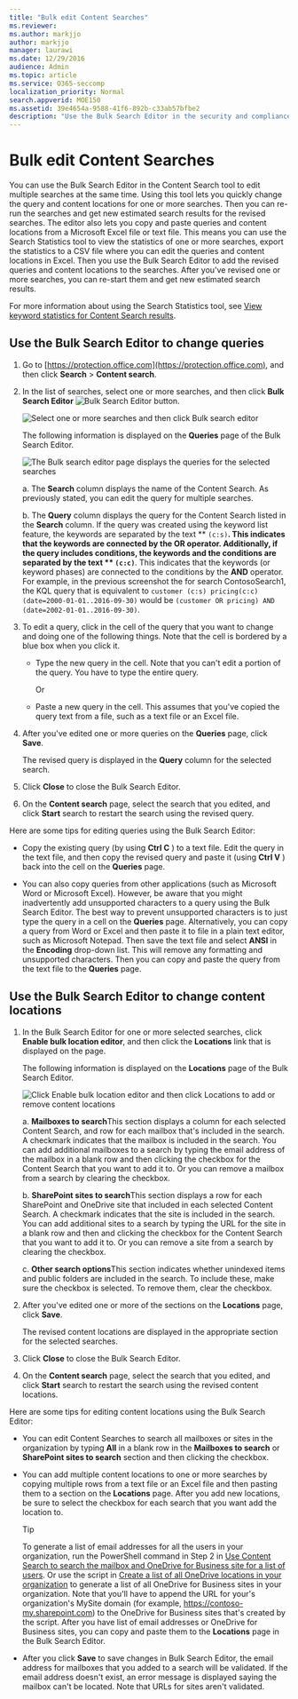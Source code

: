 ```yaml
---
title: "Bulk edit Content Searches"
ms.reviewer: 
ms.author: markjjo
author: markjjo
manager: laurawi
ms.date: 12/29/2016
audience: Admin
ms.topic: article
ms.service: O365-seccomp
localization_priority: Normal
search.appverid: MOE150
ms.assetid: 39e4654a-9588-41f6-892b-c33ab57bfbe2
description: "Use the Bulk Search Editor in the security and compliance center in Office 365 or Microsoft 365 to quickly change the query and content locations for one or more Content Searches."
---
```


# Bulk edit Content Searches

You can use the Bulk Search Editor in the Content Search tool to edit multiple searches at the same time. Using this tool lets you quickly change the query and content locations for one or more searches. Then you can re-run the searches and get new estimated search results for the revised searches. The editor also lets you copy and paste queries and content locations from a Microsoft Excel file or text file. This means you can use the Search Statistics tool to view the statistics of one or more searches, export the statistics to a CSV file where you can edit the queries and content locations in Excel. Then you use the Bulk Search Editor to add the revised queries and content locations to the searches. After you've revised one or more searches, you can re-start them and get new estimated search results.
  
For more information about using the Search Statistics tool, see [View keyword statistics for Content Search results](view-keyword-statistics-for-content-search.md).
  
## Use the Bulk Search Editor to change queries

1. Go to [https://protection.office.com](https://protection.office.com), and then click **Search** \> **Content search**.
    
2. In the list of searches, select one or more searches, and then click **Bulk Search Editor** ![Bulk Search Editor button](media/1ddb3d18-2f00-4a7b-98a6-817ca5ec7014.png).
    
    ![Select one or more searches and then click Bulk search editor](media/600c9716-89a2-4451-b111-fa7cfaad2006.png)
  
    The following information is displayed on the **Queries** page of the Bulk Search Editor. 
    
    ![The Bulk search editor page displays the queries for the selected searches](media/189659af-cc78-4479-b0bc-a93decad2f6c.png)
  
    a. The **Search** column displays the name of the Content Search. As previously stated, you can edit the query for multiple searches. 
    
    b. The **Query** column displays the query for the Content Search listed in the **Search** column. If the query was created using the keyword list feature, the keywords are separated by the text ** `(c:s)`**. This indicates that the keywords are connected by the **OR** operator. Additionally, if the query includes conditions, the keywords and the conditions are separated by the text ** `(c:c)`**. This indicates that the keywords (or keyword phases) are connected to the conditions by the **AND** operator. For example, in the previous screenshot the for search ContosoSearch1, the KQL query that is equivalent to  `customer (c:s) pricing(c:c)(date=2000-01-01..2016-09-30)` would be  `(customer OR pricing) AND (date=2002-01-01..2016-09-30)`.
    
3. To edit a query, click in the cell of the query that you want to change and doing one of the following things. Note that the cell is bordered by a blue box when you click it.
    
   - Type the new query in the cell. Note that you can't edit a portion of the query. You have to type the entire query.
    
      Or
    
    - Paste a new query in the cell. This assumes that you've copied the query text from a file, such as a text file or an Excel file.
    
4. After you've edited one or more queries on the **Queries** page, click **Save**.
    
    The revised query is displayed in the **Query** column for the selected search. 
    
5. Click **Close** to close the Bulk Search Editor. 
    
6. On the **Content search** page, select the search that you edited, and click **Start** search to restart the search using the revised query. 
    
Here are some tips for editing queries using the Bulk Search Editor:
  
- Copy the existing query (by using **Ctrl C** ) to a text file. Edit the query in the text file, and then copy the revised query and paste it (using **Ctrl V** ) back into the cell on the **Queries** page. 
    
- You can also copy queries from other applications (such as Microsoft Word or Microsoft Excel). However, be aware that you might inadvertently add unsupported characters to a query using the Bulk Search Editor. The best way to prevent unsupported characters is to just type the query in a cell on the **Queries** page. Alternatively, you can copy a query from Word or Excel and then paste it to file in a plain text editor, such as Microsoft Notepad. Then save the text file and select **ANSI** in the **Encoding** drop-down list. This will remove any formatting and unsupported characters. Then you can copy and paste the query from the text file to the **Queries** page. 
    
  
## Use the Bulk Search Editor to change content locations

1. In the Bulk Search Editor for one or more selected searches, click **Enable bulk location editor**, and then click the **Locations** link that is displayed on the page. 
    
    The following information is displayed on the **Locations** page of the Bulk Search Editor. 
    
    ![Click Enable bulk location editor and then click Locations to add or remove content locations](media/a5a468ce-bd63-4c53-bc37-ff64cf769e59.png)
  
    a. **Mailboxes to search**This section displays a column for each selected Content Search, and row for each mailbox that's included in the search. A checkmark indicates that the mailbox is included in the search. You can add additional mailboxes to a search by typing the email address of the mailbox in a blank row and then clicking the checkbox for the Content Search that you want to add it to. Or you can remove a mailbox from a search by clearing the checkbox.
    
    b. **SharePoint sites to search**This section displays a row for each SharePoint and OneDrive site that included in each selected Content Search. A checkmark indicates that the site is included in the search. You can add additional sites to a search by typing the URL for the site in a blank row and then and clicking the checkbox for the Content Search that you want to add it to. Or you can remove a site from a search by clearing the checkbox.
    
    c. **Other search options**This section indicates whether unindexed items and public folders are included in the search. To include these, make sure the checkbox is selected. To remove them, clear the checkbox.
    
2. After you've edited one or more of the sections on the **Locations** page, click **Save**.
    
    The revised content locations are displayed in the appropriate section for the selected searches.
    
3. Click **Close** to close the Bulk Search Editor. 
    
4. On the **Content search** page, select the search that you edited, and click **Start** search to restart the search using the revised content locations. 
    
Here are some tips for editing content locations using the Bulk Search Editor:
  
- You can edit Content Searches to search all mailboxes or sites in the organization by typing **All** in a blank row in the **Mailboxes to search** or **SharePoint sites to search** section and then clicking the checkbox. 
    
- You can add multiple content locations to one or more searches by copying multiple rows from a text file or an Excel file and then pasting them to a section on the **Locations** page. After you add new locations, be sure to select the checkbox for each search that you want add the location to. 
    
    > [!TIP]
    > To generate a list of email addresses for all the users in your organization, run the PowerShell command in Step 2 in [Use Content Search to search the mailbox and OneDrive for Business site for a list of users](search-the-mailbox-and-onedrive-for-business-for-a-list-of-users.md#step2). Or use the script in [Create a list of all OneDrive locations in your organization](https://support.office.com/article/8e200cb2-c768-49cb-88ec-53493e8ad80a) to generate a list of all OneDrive for Business sites in your organization. Note that you'll have to append the URL for your's organization's MySite domain (for example, https://contoso-my.sharepoint.com) to the OneDrive for Business sites that's created by the script. After you have list of email addresses or OneDrive for Business sites, you can copy and paste them to the **Locations** page in the Bulk Search Editor. 
  
- After you click **Save** to save changes in Bulk Search Editor, the email address for mailboxes that you added to a search will be validated. If the email address doesn't exist, an error message is displayed saying the mailbox can't be located. Note that URLs for sites aren't validated. 
  

